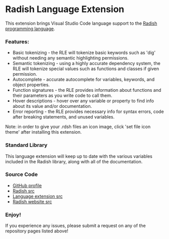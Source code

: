 <h1>Radish Language Extension</h1>
<p>This extension brings Visual Studio Code language support to the <a href="https://radishpl.com/">Radish programming language</a>.</p>
<h3>Features:</h3>
<ul>
    <li>Basic tokenizing - the RLE will tokenize basic keywords such as 'dig' without needing any semantic highlighting permissions.</li>
    <li>Semantic tokenizing - using a highly accurate dependency system, the RLE will tokenize special values such as functions and classes if given permission.</li>
    <li>Autocomplete - accurate autocomplete for variables, keywords, and object properties.</li>
    <li>Function signatures - the RLE provides information about functions and their parameters as you write code to call them.</li>
    <li>Hover descriptions - hover over any variable or property to find info about its value and/or documentation.</li>
    <li>Error reporting - the RLE provides necessary info for syntax errors, code after breaking statements, and unused variables.</li>
</ul>
<p>Note: in order to give your .rdsh files an icon image, click 'set file icon theme' after installing this extension.</p>
<h3>Standard Library</h3>
<p>This language extension will keep up to date with the various variables included in the Radish library, along with all of the documentation.</p>
<h3>Source Code</h3>
<ul>
    <li><a href="https://github.com/teo67">GitHub profile</a></li>
    <li><a href="https://github.com/teo67/Radish">Radish src</a></li>
    <li><a href="https://github.com/teo67/Radish-Extension">Language extension src</a></li>
    <li><a href="https://github.com/teo67/RadishSite">Radish website src</a></li>
</ul>
<h3>Enjoy!</h3>
<p>If you experience any issues, please submit a request on any of the repository pages listed above!</p>
